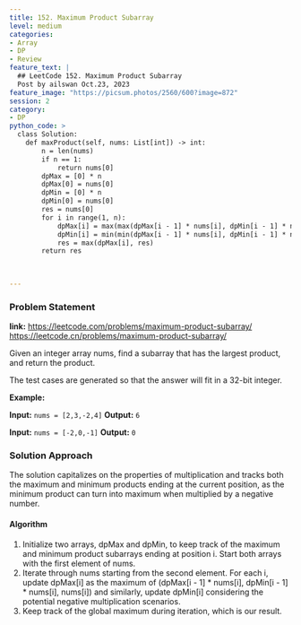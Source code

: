 ```yaml
---
title: 152. Maximum Product Subarray
level: medium
categories:
- Array
- DP
- Review
feature_text: |
  ## LeetCode 152. Maximum Product Subarray
  Post by ailswan Oct.23, 2023
feature_image: "https://picsum.photos/2560/600?image=872"
session: 2
category:
- DP
python_code: >
  class Solution:
    def maxProduct(self, nums: List[int]) -> int:
        n = len(nums)
        if n == 1:
            return nums[0]
        dpMax = [0] * n
        dpMax[0] = nums[0]
        dpMin = [0] * n
        dpMin[0] = nums[0]
        res = nums[0]
        for i in range(1, n):
            dpMax[i] = max(max(dpMax[i - 1] * nums[i], dpMin[i - 1] * nums[i]), nums[i])
            dpMin[i] = min(min(dpMax[i - 1] * nums[i], dpMin[i - 1] * nums[i]), nums[i])
            res = max(dpMax[i], res)
        return res

        
   
---
```


### Problem Statement
**link:**
https://leetcode.com/problems/maximum-product-subarray/
https://leetcode.cn/problems/maximum-product-subarray/
 
Given an integer array nums, find a 
subarray
 that has the largest product, and return the product.

The test cases are generated so that the answer will fit in a 32-bit integer.

**Example:**

**Input:** `nums = [2,3,-2,4]`
**Output:** `6`
 
**Input:** `nums = [-2,0,-1]`
**Output:** `0`
 

### Solution Approach
The solution capitalizes on the properties of multiplication and tracks both the maximum and minimum products ending at the current position, as the minimum product can turn into maximum when multiplied by a negative number.

#### Algorithm
1. Initialize two arrays, dpMax and dpMin, to keep track of the maximum and minimum product subarrays ending at position i. Start both arrays with the first element of nums.
2. Iterate through nums starting from the second element. For each i, update dpMax[i] as the maximum of (dpMax[i - 1] * nums[i], dpMin[i - 1] * nums[i], nums[i]) and similarly, update dpMin[i] considering the potential negative multiplication scenarios.
3. Keep track of the global maximum during iteration, which is our result.